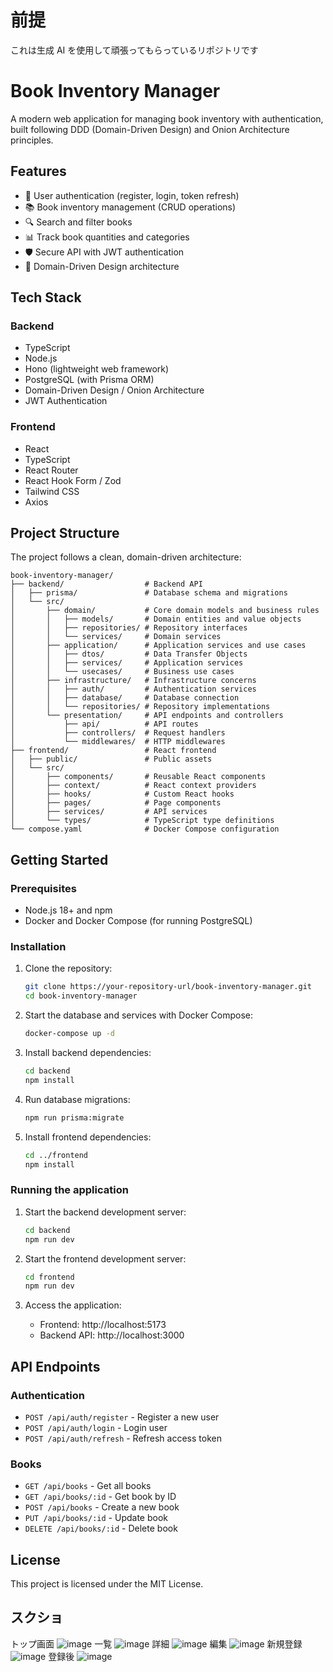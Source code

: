 # 前提

これは生成 AI を使用して頑張ってもらっているリポジトリです

# Book Inventory Manager

A modern web application for managing book inventory with authentication, built following DDD (Domain-Driven Design) and Onion Architecture principles.

## Features

- 🔐 User authentication (register, login, token refresh)
- 📚 Book inventory management (CRUD operations)
- 🔍 Search and filter books
- 📊 Track book quantities and categories
- 🛡️ Secure API with JWT authentication
- 🧅 Domain-Driven Design architecture

## Tech Stack

### Backend

- TypeScript
- Node.js
- Hono (lightweight web framework)
- PostgreSQL (with Prisma ORM)
- Domain-Driven Design / Onion Architecture
- JWT Authentication

### Frontend

- React
- TypeScript
- React Router
- React Hook Form / Zod
- Tailwind CSS
- Axios

## Project Structure

The project follows a clean, domain-driven architecture:

```
book-inventory-manager/
├── backend/                  # Backend API
│   ├── prisma/               # Database schema and migrations
│   └── src/
│       ├── domain/           # Core domain models and business rules
│       │   ├── models/       # Domain entities and value objects
│       │   ├── repositories/ # Repository interfaces
│       │   └── services/     # Domain services
│       ├── application/      # Application services and use cases
│       │   ├── dtos/         # Data Transfer Objects
│       │   ├── services/     # Application services
│       │   └── usecases/     # Business use cases
│       ├── infrastructure/   # Infrastructure concerns
│       │   ├── auth/         # Authentication services
│       │   ├── database/     # Database connection
│       │   └── repositories/ # Repository implementations
│       └── presentation/     # API endpoints and controllers
│           ├── api/          # API routes
│           ├── controllers/  # Request handlers
│           └── middlewares/  # HTTP middlewares
├── frontend/                 # React frontend
│   ├── public/               # Public assets
│   └── src/
│       ├── components/       # Reusable React components
│       ├── context/          # React context providers
│       ├── hooks/            # Custom React hooks
│       ├── pages/            # Page components
│       ├── services/         # API services
│       └── types/            # TypeScript type definitions
└── compose.yaml              # Docker Compose configuration
```

## Getting Started

### Prerequisites

- Node.js 18+ and npm
- Docker and Docker Compose (for running PostgreSQL)

### Installation

1. Clone the repository:

   ```bash
   git clone https://your-repository-url/book-inventory-manager.git
   cd book-inventory-manager
   ```

2. Start the database and services with Docker Compose:

   ```bash
   docker-compose up -d
   ```

3. Install backend dependencies:

   ```bash
   cd backend
   npm install
   ```

4. Run database migrations:

   ```bash
   npm run prisma:migrate
   ```

5. Install frontend dependencies:
   ```bash
   cd ../frontend
   npm install
   ```

### Running the application

1. Start the backend development server:

   ```bash
   cd backend
   npm run dev
   ```

2. Start the frontend development server:

   ```bash
   cd frontend
   npm run dev
   ```

3. Access the application:
   - Frontend: http://localhost:5173
   - Backend API: http://localhost:3000

## API Endpoints

### Authentication

- `POST /api/auth/register` - Register a new user
- `POST /api/auth/login` - Login user
- `POST /api/auth/refresh` - Refresh access token

### Books

- `GET /api/books` - Get all books
- `GET /api/books/:id` - Get book by ID
- `POST /api/books` - Create a new book
- `PUT /api/books/:id` - Update book
- `DELETE /api/books/:id` - Delete book

## License

This project is licensed under the MIT License.

## スクショ
トップ画面
![image](https://github.com/user-attachments/assets/f58a8eec-47c4-4f21-8124-294eb2186f8b)
一覧
![image](https://github.com/user-attachments/assets/1c7e3036-8fea-4ffe-9aca-71d2c02803b6)
詳細
![image](https://github.com/user-attachments/assets/d0f4d78c-c3a2-4062-a31e-1df1266c41e8)
編集
![image](https://github.com/user-attachments/assets/112b65d2-16bf-4c75-81e8-6610a32af44f)
新規登録
![image](https://github.com/user-attachments/assets/7481997e-9847-4b6e-94d5-445cee633c02)
登録後
![image](https://github.com/user-attachments/assets/42735480-1d31-4888-9ed4-9cfa84430341)



